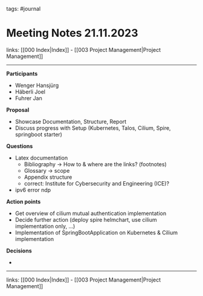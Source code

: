 tags: #journal

# Meeting Notes 21.11.2023

links: [[000 Index|Index]] - [[003 Project Management|Project Management]]

---

**Participants**

- Wenger Hansjürg
- Häberli Joel
- Fuhrer Jan

**Proposal**

- Showcase Documentation, Structure, Report
- Discuss progress with Setup (Kubernetes, Talos, Cilium, Spire, springboot starter)

**Questions**

- Latex documentation
	- Bibliography -> How to & where are the links? (footnotes)
	- Glossary -> scope
	- Appendix structure
	- correct: Institute for Cybersecurity and Engineering (ICE)?
- ipv6 error ndp

**Action points**

- Get overview of cilium mutual authentication implementation
- Decide further action (deploy spire helmchart, use cilium implementation only, ...)
- Implementation of SpringBootApplication on Kubernetes & Cilium implementation

**Decisions**

-  

---
links: [[000 Index|Index]] - [[003 Project Management|Project Management]]
